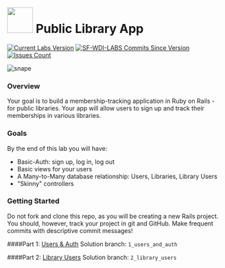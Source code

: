 # <img src="https://cloud.githubusercontent.com/assets/7833470/10899314/63829980-8188-11e5-8cdd-4ded5bcb6e36.png" height="60"> Public Library App

<!-- BEGIN SF-WDI-LABS BADGES -->
<!-- INSTRUCTOR TODO: Make sure to manually bump version number of commits-since ("updates") badge to latest release version -->
[![Current Labs Version](https://img.shields.io/github/tag/sf-wdi-labs/public_library_app.svg?label=sf-wdi-labs)](https://github.com/SF-WDI-LABS/public_library_app)
[![SF-WDI-LABS Commits Since Version](https://img.shields.io/github/commits-since/sf-wdi-labs/public_library_app/v3.31.0.svg)](https://github.com/SF-WDI-LABS/public_library_app/commits/master)
[![Issues Count](https://img.shields.io/github/issues-raw/sf-wdi-labs/public_library_app.svg)](https://github.com/SF-WDI-LABS/public_library_app/issues)
<!-- END SF-WDI-LABS BADGES -->

![snape](https://media.giphy.com/media/jNcu2YunWZBcI/giphy.gif)

### Overview

Your goal is to build a membership-tracking application in Ruby on Rails - for public libraries. Your app will allow users to sign up and track their memberships in various libraries. 

### Goals

By the end of this lab you will have:

* Basic-Auth: sign up, log in, log out
* Basic views for your users
* A Many-to-Many database relationship: Users, Libraries, Library Users
* "Skinny" controllers

### Getting Started

Do not fork and clone this repo, as you will be creating a new Rails project. You should, however, track your project in git and GitHub.  Make frequent commits with descriptive commit messages!  

####Part 1: [Users & Auth](1_users_and_auth.md)
Solution branch: `1_users_and_auth`

####Part 2: [Library Users](2_library_users.md)
Solution branch: `2_library_users`
